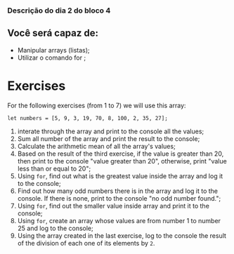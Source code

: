 ### Descrição do dia 2 do bloco 4

## Você será capaz de:

- Manipular arrays (listas);
- Utilizar o comando for ;

# Exercises

For the following exercises (from 1 to 7) we will use this array:

```
let numbers = [5, 9, 3, 19, 70, 8, 100, 2, 35, 27];
```

1. interate through the array and print to the console all the values;
2. Sum all number of the array and print the result to the console;
3. Calculate the arithmetic mean of all the array's values;
4. Based on the result of the third exercise, if the value is greater
   than 20, then print to the console "value greater than 20", otherwise,
   print "value less than or equal to 20";
5. Using `for`, find out what is the greatest value inside the array and
   log it to the console;
6. Find out how many odd numbers there is in the array and log it to the
   console. If there is none, print to the console "no odd number found.";
7. Using `for`, find out the smaller value inside array and print it to the console;
8. Using `for`, create an array whose values are from number 1 to number 25 and log to the console;
9. Using the array created in the last exercise, log to the console the result of the division of each one of its elements by `2`.
